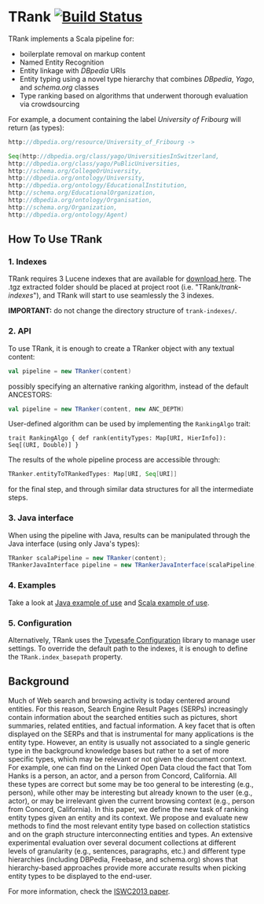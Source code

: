 TRank [![Build Status](https://travis-ci.org/MEM0R1ES/TRank.png?branch=master)](https://travis-ci.org/MEM0R1ES/TRank)
=====
TRank implements a Scala pipeline for:
* boilerplate removal on markup content
* Named Entity Recognition
* Entity linkage with *DBpedia* URIs
* Entity typing using a novel type hierarchy that combines *DBpedia*, *Yago*, and *schema.org* classes
* Type ranking based on algorithms that underwent thorough evaluation via crowdsourcing
 

For example, a document containing the label *University of Fribourg* will return (as types):
```scala
http://dbpedia.org/resource/University_of_Fribourg ->

Seq(http://dbpedia.org/class/yago/UniversitiesInSwitzerland,
http://dbpedia.org/class/yago/PuBlicUniversities,
http://schema.org/CollegeOrUniversity,
http://dbpedia.org/ontology/University,
http://dbpedia.org/ontology/EducationalInstitution,
http://schema.org/EducationalOrganization,
http://dbpedia.org/ontology/Organisation,
http://schema.org/Organization,
http://dbpedia.org/ontology/Agent)
```

How To Use TRank
----------------

### 1. Indexes
TRank requires 3 Lucene indexes that are available for
[download here](http://exascale.info/sites/default/files/uploaded/trank/trank-indexes.tgz).
The .tgz extracted folder should be placed at project root (i.e. "TRank/*trank-indexes*"), and TRank will start to use
 seamlessly the 3 indexes.

**IMPORTANT:** do not change the directory structure of `trank-indexes/`.

### 2. API
To use TRank, it is enough to create a TRanker object with any textual content:
```scala
val pipeline = new TRanker(content)
```
possibly specifying an alternative ranking algorithm, instead of the default ANCESTORS:
```scala
val pipeline = new TRanker(content, new ANC_DEPTH)
```
User-defined algorithm can be used by implementing the `RankingAlgo` trait:
```
trait RankingAlgo { def rank(entityTypes: Map[URI, HierInfo]): Seq[(URI, Double)] }
```
The results of the whole pipeline process are accessible through:
```scala
TRanker.entityToTRankedTypes: Map[URI, Seq[URI]]
```
for the final step, and through similar data structures for all the intermediate steps.

### 3. Java interface
When using the pipeline with Java, results can be manipulated through the Java interface (using only Java's types):
```scala
TRanker scalaPipeline = new TRanker(content);
TRankerJavaInterface pipeline = new TRankerJavaInterface(scalaPipeline);
```

### 4. Examples
Take a look at [Java example of use]() and [Scala example of use]().

### 5. Configuration
Alternatively, TRank uses the [Typesafe Configuration](https://github.com/typesafehub/config) library to manage user
settings. To override the default path to the indexes, it is enough to define the `TRank.index_basepath` property.


Background
----------
Much of Web search and browsing activity is today centered around entities. For this reason, Search Engine Result
Pages (SERPs) increasingly contain information about the searched entities such as pictures, short summaries,
related entities, and factual information. A key facet that is often displayed on the SERPs and that is instrumental
for many applications is the entity type. However, an entity is usually not associated to a single generic type
in the background knowledge bases but rather to a set of more specific types, which may be relevant or not given the
document context. For example, one can find on the Linked Open Data cloud the fact that Tom Hanks is a person, an actor,
and a person from Concord, California. All these types are correct but some may be too general to be interesting (e.g.,
person), while other may be interesting but already known to the user (e.g., actor), or may be irrelevant given the
current browsing context (e.g., person from Concord, California). In this paper, we define the new task of ranking entity
types given an entity and its context. We propose and evaluate new methods to find the most relevant entity type based on
collection statistics and on the graph structure interconnecting entities and types. An extensive experimental evaluation
over several document collections at different levels of granularity (e.g., sentences, paragraphs, etc.) and different
type hierarchies (including DBPedia, Freebase, and schema.org) shows that hierarchy-based approaches provide more accurate
results when picking entity types to be displayed to the end-user.


For more information, check the [ISWC2013 paper](http://exascale.info/sites/default/files/entityTypes.pdf).

